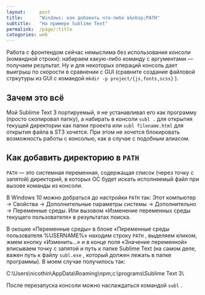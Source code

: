 ```yaml
---
layout:     post
title:      "Windows: как добавить что-либо в&nbsp;PATH"
subtitle:   "На примере Sublime Text"
permalink:  /page/:title
categories: web
---
```


Работа с фронтендом сейчас немыслима без использования консоли (командной строки): набираем какую-либо команду с аргументами — получаем результат. Ну и для некоторых операций консоль дает выигрыш по скорости в сравнении с GUI (сравните создание файловой стркутуры из GUI с командой `mkdir -p project/{js,fonts,scss}` ).

## Зачем это всё

Мой Sublime Text 3 портируемый, я не устанавливал его как программу (просто скопировал папку), а набирать в консоли `subl .` для открытия текущей директории как папки проекта или `subl filename.html` для открытия файла в ST3 хочется. При этом не хочется блокировать возможность работы с консолью, как в случае с подобным алиасом.

## Как добавить директорию в `PATH`

`PATH` — это системная переменная, содержащая список (через точку с запятой) директорий, в которых ОС будет искать исполняемый файл при вызове команды из консоли.

В Windows 10 можно добраться до настройки `PATH` так: Этот компьютер → Свойства → Дополнительные параметры системы → Дополнительно → Переменные среды. Или вызовом «Изменение переменных среды текущего пользователя» в результатах поиска.

В окошке «Переменные среды» в блоке «Переменные среды пользователя %USERNAME%» находим строку `PATH` , выделяем кликом, жмем кнопку «Изменить...» и в конце поля «Значение переменной» вписываем точку с запятой и путь к папке Sublime Text (на самом деле, важен путь к файлу `subl.exe` , который должен лежать в папке программы). В моем случае получилось так:

C:\\Users\\nicothin\\AppData\\Roaming\\npm;c:\\programs\\Sublime Text 3\

После перезапуска консоли можно наслаждаться командой `subl` .
